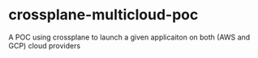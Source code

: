 # crossplane-multicloud-poc
A POC using crossplane to launch a given applicaiton on both (AWS and GCP) cloud providers

